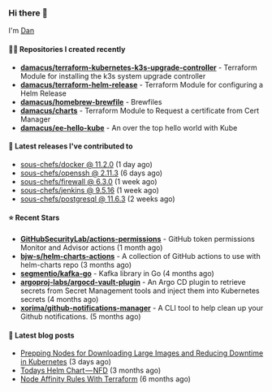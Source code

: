 

### Hi there 👋

I'm [Dan](https://medium.com/@dan.m.webb)

#### 👨‍💻 Repositories I created recently
- **[damacus/terraform-kubernetes-k3s-upgrade-controller](https://github.com/damacus/terraform-kubernetes-k3s-upgrade-controller)** - Terraform Module for installing the k3s system upgrade controller
- **[damacus/terraform-helm-release](https://github.com/damacus/terraform-helm-release)** - Terraform Module for configuring a Helm Release
- **[damacus/homebrew-brewfile](https://github.com/damacus/homebrew-brewfile)** - Brewfiles
- **[damacus/charts](https://github.com/damacus/charts)** - Terraform Module to Request a certificate from Cert Manager
- **[damacus/ee-hello-kube](https://github.com/damacus/ee-hello-kube)** - An over the top hello world with Kube

#### 🚀 Latest releases I've contributed to


- [sous-chefs/docker @ 11.2.0](https://github.com/sous-chefs/docker/releases/tag/11.2.0) (1 day ago)
- [sous-chefs/openssh @ 2.11.3](https://github.com/sous-chefs/openssh/releases/tag/2.11.3) (6 days ago)
- [sous-chefs/firewall @ 6.3.0](https://github.com/sous-chefs/firewall/releases/tag/6.3.0) (1 week ago)
- [sous-chefs/jenkins @ 9.5.16](https://github.com/sous-chefs/jenkins/releases/tag/9.5.16) (1 week ago)
- [sous-chefs/postgresql @ 11.6.3](https://github.com/sous-chefs/postgresql/releases/tag/11.6.3) (2 weeks ago)

#### ⭐ Recent Stars


- **[GitHubSecurityLab/actions-permissions](https://github.com/GitHubSecurityLab/actions-permissions)** - GitHub token permissions Monitor and Advisor actions (1 month ago)
- **[bjw-s/helm-charts-actions](https://github.com/bjw-s/helm-charts-actions)** - A collection of GitHub actions to use with helm-charts repo (3 months ago)
- **[segmentio/kafka-go](https://github.com/segmentio/kafka-go)** - Kafka library in Go (4 months ago)
- **[argoproj-labs/argocd-vault-plugin](https://github.com/argoproj-labs/argocd-vault-plugin)** - An Argo CD plugin to retrieve secrets from Secret Management tools and inject them into Kubernetes secrets (4 months ago)
- **[xorima/github-notifications-manager](https://github.com/xorima/github-notifications-manager)** - A CLI tool to help clean up your Github notifications. (5 months ago)

#### 📄 Latest blog posts
- [Prepping Nodes for Downloading Large Images and Reducing Downtime in Kubernetes](https://medium.com/@dan.m.webb/prepping-nodes-for-downloading-large-images-and-reducing-downtime-in-kubernetes-551ead53f0?source=rss-bbba9c670f6e------2) (3 days ago)
- [Todays Helm Chart — NFD](https://medium.com/@dan.m.webb/todays-helm-chart-nfd-efe64f156edd?source=rss-bbba9c670f6e------2) (3 months ago)
- [Node Affinity Rules With Terraform](https://awstip.com/node-affinity-rules-with-terraform-a0766e0bb1da?source=rss-bbba9c670f6e------2) (6 months ago)
